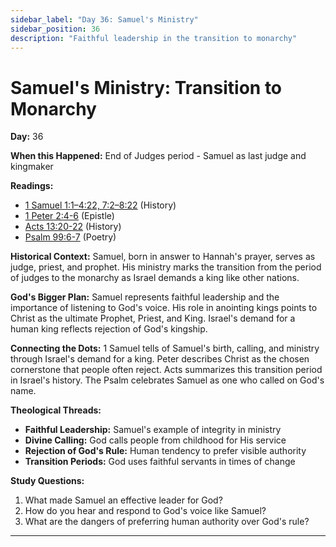```yaml
---
sidebar_label: "Day 36: Samuel's Ministry"
sidebar_position: 36
description: "Faithful leadership in the transition to monarchy"
---
```


# Samuel's Ministry: Transition to Monarchy

**Day:** 36

**When this Happened:** End of Judges period - Samuel as last judge and kingmaker

**Readings:**
 - [1 Samuel 1:1–4:22, 7:2–8:22](https://www.biblegateway.com/passage/?search=1+Samuel+1%3A1-4%3A22%2C+7%3A2-8%3A22&version=ESV) (History)
 - [1 Peter 2:4-6](https://www.biblegateway.com/passage/?search=1+Peter+2%3A4-6&version=ESV) (Epistle)
 - [Acts 13:20-22](https://www.biblegateway.com/passage/?search=Acts+13%3A20-22&version=ESV) (History)
 - [Psalm 99:6-7](https://www.biblegateway.com/passage/?search=Psalm+99%3A6-7&version=ESV) (Poetry)

**Historical Context:** Samuel, born in answer to Hannah's prayer, serves as judge, priest, and prophet. His ministry marks the transition from the period of judges to the monarchy as Israel demands a king like other nations.

**God's Bigger Plan:** Samuel represents faithful leadership and the importance of listening to God's voice. His role in anointing kings points to Christ as the ultimate Prophet, Priest, and King. Israel's demand for a human king reflects rejection of God's kingship.

**Connecting the Dots:** 1 Samuel tells of Samuel's birth, calling, and ministry through Israel's demand for a king. Peter describes Christ as the chosen cornerstone that people often reject. Acts summarizes this transition period in Israel's history. The Psalm celebrates Samuel as one who called on God's name.

****Theological Threads:****
- **Faithful Leadership:** Samuel's example of integrity in ministry
- **Divine Calling:** God calls people from childhood for His service
- **Rejection of God's Rule:** Human tendency to prefer visible authority
- **Transition Periods:** God uses faithful servants in times of change

**Study Questions:**
1. What made Samuel an effective leader for God?
2. How do you hear and respond to God's voice like Samuel?
3. What are the dangers of preferring human authority over God's rule?

---